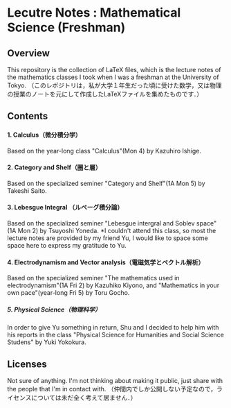 Lecutre Notes : Mathematical Science (Freshman)
=====

## Overview

This repository is the collection of LaTeX files, which is the lecture notes of the mathematics classes I took when I was a freshman at the University of Tokyo.
（このレポジトリは，私が大学１年生だった頃に受けた数学，又は物理の授業のノートを元にして作成したLaTeXファイルを集めたものです．）

## Contents

#### 1. Calculus（微分積分学）

Based on the year-long class "Calculus"(Mon 4) by Kazuhiro Ishige.

#### 2. Category and Shelf（圏と層）  

Based on the specialized seminer "Category and Shelf"(1A Mon 5) by Takeshi Saito.

#### 3. Lebesgue Integral （ルベーグ積分論）

Based on the specialized seminer "Lebesgue intergral and Soblev space"(1A Mon 2) by Tsuyoshi Yoneda. 
*I couldn't attend this class, so most the lecture notes are provided by my friend Yu, I would like to space some space here to express my gratitude to Yu.

#### 4. Electrodynamism and Vector analysis（電磁気学とベクトル解析）

Based on the specialized seminer "The mathematics used in electrodynamism"(1A Fri 2) by Kazuhiko Kiyono, and "Mathematics in your own pace"(year-long Fri 5) by Toru Gocho.

##### 5. Physical Science（物理科学）

In order to give Yu something in return, Shu and I decided to help him with his reports in the class "Physical Science for Humanities and Social Science Studens" by Yuki Yokokura.

## Licenses

Not sure of anything. I'm not thinking about making it public, just share with the people that I'm in contact with.
（仲間内でしか公開しない予定なので，ライセンスについては未だ全く考えて居ません．）
